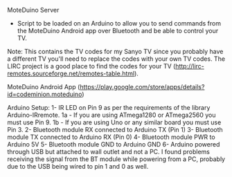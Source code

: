 MoteDuino Server
- Script to be loaded on an Arduino to allow you to send commands from the MoteDuino Android app over Bluetooth and be able to control your TV.

Note: This contains the TV codes for my Sanyo TV since you probably have a different TV you'll need to replace the codes with your own TV codes. The LIRC project is a good place to find the codes for your TV (http://lirc-remotes.sourceforge.net/remotes-table.html).

MoteDuino Android App (https://play.google.com/store/apps/details?id=codeminion.moteduino)

Arduino Setup:
1- IR LED on Pin 9 as per the requirements of the library Arduino-IRremote.
1a - If you are using ATmega1280 or ATmega2560 you must use Pin 9.
1b - If you are using Uno or any similar board you must use Pin 3.
2- Bluetooth module RX connected to Arduino TX (Pin 1)
3- Bluetooth module TX connected to Arduino RX (Pin 0)
4- Bluetooth module PWR to Arduino 5V
5- Bluetooth module GND to Arduino GND
6- Arduino powered through USB but attached to wall outlet and not a PC. I found problems receiving the signal from the BT module while powering from a PC, probably due to the USB being wired to pin 1 and 0 as well.


